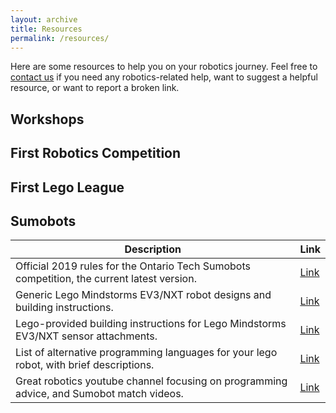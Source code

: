 ```yaml
---
layout: archive
title: Resources
permalink: /resources/
---
```

Here are some resources to help you on your robotics journey. Feel free to [contact us](https://mgcirobotics.github.io/contact/) if you need any robotics-related help, want to suggest a helpful resource, or want to report a broken link.

## Workshops

## First Robotics Competition

## First Lego League

## Sumobots

| Description  | Link |
| ------------- | ------------- |
| Official 2019 rules for the Ontario Tech Sumobots competition, the current latest version. | [Link](https://shared.ontariotechu.ca/shared/faculty/feas/engineering-outreach/robotics-competition/2019-ontario-tech-u-robotics-competition-rules.pdf) |
| Generic Lego Mindstorms EV3/NXT robot designs and building instructions. | [Link](https://ev3lessons.com/en/RobotDesigns.html) |
| Lego-provided building instructions for Lego Mindstorms EV3/NXT sensor attachments. | [Link](https://education.lego.com/en-us/product-resources/mindstorms-ev3/downloads/building-instructions) |
| List of alternative programming languages for your lego robot, with brief descriptions. | [Link](http://www.legoengineering.com/alternative-programming-languages/) |
| Great robotics youtube channel focusing on programming advice, and Sumobot match videos. | [Link](https://www.youtube.com/channel/UCvuw_UluXNRPKhqK5GU8SrQ) |